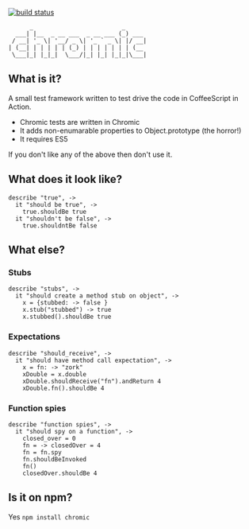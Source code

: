 [![build status](https://secure.travis-ci.org/boundvariable/chromic.png)](http://travis-ci.org/boundvariable/chromic)
```
      _                         _
  ___| |__  _ __ ___  _ __ ___ (_) ___
 / __| '_ \| '__/ _ \| '_ ` _ \| |/ __|
| (__| | | | | | (_) | | | | | | | (__
 \___|_| |_|_|  \___/|_| |_| |_|_|\___|

```

## What is it?

A small test framework written to test drive the code in CoffeeScript in Action.

* Chromic tests are written in Chromic
* It adds non-enumarable properties to Object.prototype (the horror!)
* It requires ES5

If you don't like any of the above then don't use it.

## What does it look like?

```
describe "true", ->
  it "should be true", ->
    true.shouldBe true
  it "shouldn't be false", ->
    true.shouldntBe false
```

## What else?

### Stubs

```
describe "stubs", ->
  it "should create a method stub on object", ->
    x = {stubbed: -> false }
    x.stub("stubbed") -> true
    x.stubbed().shouldBe true
```

### Expectations
```
describe "should_receive", ->
  it "should have method call expectation", ->
    x = fn: -> "zork"
    xDouble = x.double
    xDouble.shouldReceive("fn").andReturn 4
    xDouble.fn().shouldBe 4
```

### Function spies

```
describe "function spies", ->
  it "should spy on a function", ->
    closed_over = 0
    fn = -> closedOver = 4
    fn = fn.spy
    fn.shouldBeInvoked
    fn()
    closedOver.shouldBe 4
```

## Is it on npm?

Yes ```npm install chromic```